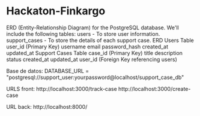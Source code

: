 # Hackaton-Finkargo

ERD (Entity-Relationship Diagram) for the PostgreSQL database. We'll include the following tables:
users - To store user information.
support_cases - To store the details of each support case.
ERD
Users Table
user_id (Primary Key)
username
email
password_hash
created_at
updated_at
Support Cases Table
case_id (Primary Key)
title
description
status
created_at
updated_at
user_id (Foreign Key referencing users)


Base de datos: 
DATABASE_URL = "postgresql://support_user:yourpassword@localhost/support_case_db"

URLS front: 
http://localhost:3000/track-case
http://localhost:3000/create-case

URL back: 
http://localhost:8000/



